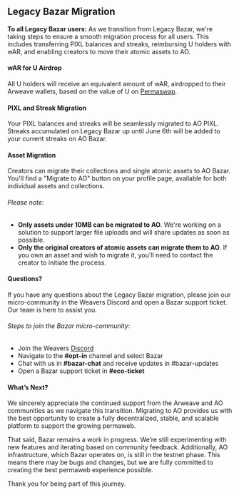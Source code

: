 ## Legacy Bazar Migration

**To all Legacy Bazar users:** As we transition from Legacy Bazar, we're taking steps to ensure a smooth migration process for all users. This includes transferring PIXL balances and streaks, reimbursing U holders with wAR, and enabling creators to move their atomic assets to AO.

#### wAR for U Airdrop

All U holders will receive an equivalent amount of wAR, airdropped to their Arweave wallets, based on the value of U on [Permaswap](https://www.permaswap.network/).

#### PIXL and Streak Migration

Your PIXL balances and streaks will be seamlessly migrated to AO PIXL. Streaks accumulated on Legacy Bazar up until June 6th will be added to your current streaks on AO Bazar.

#### Asset Migration

Creators can migrate their collections and single atomic assets to AO Bazar. You'll find a "Migrate to AO" button on your profile page, available for both individual assets and collections.

###### Please note:

- **Only assets under 10MB can be migrated to AO**. We're working on a solution to support larger file uploads and will share updates as soon as possible.
- **Only the original creators of atomic assets can migrate them to AO**. If you own an asset and wish to migrate it, you'll need to contact the creator to initiate the process.

#### Questions?

If you have any questions about the Legacy Bazar migration, please join our micro-community in the Weavers Discord and open a Bazar support ticket. Our team is here to assist you.

###### Steps to join the Bazar micro-community:

- Join the Weavers [Discord](https://discord.gg/weavers)
- Navigate to the **#opt-in** channel and select Bazar
- Chat with us in **#bazar-chat** and receive updates in #bazar-updates
- Open a Bazar support ticket in **#eco-ticket**

#### What’s Next?

We sincerely appreciate the continued support from the Arweave and AO communities as we navigate this transition. Migrating to AO provides us with the best opportunity to create a fully decentralized, stable, and scalable platform to support the growing permaweb.

That said, Bazar remains a work in progress. We’re still experimenting with new features and iterating based on community feedback. Additionally, AO infrastructure, which Bazar operates on, is still in the testnet phase. This means there may be bugs and changes, but we are fully committed to creating the best permaweb experience possible.

Thank you for being part of this journey.
